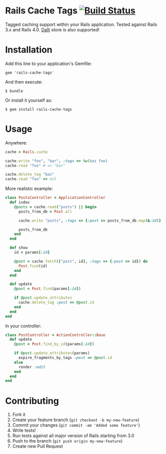 # Rails Cache Tags [![Build Status](https://api.travis-ci.org/take-five/rails-cache-tags.png)](https://travis-ci.org/take-five/rails-cache-tags)

Tagged caching support within your Rails application. Tested against Rails 3.x and Rails 4.0.
[Dalli](https://github.com/mperham/dalli) store is also supported!

# Installation

Add this line to your application's Gemfile:

    gem 'rails-cache-tags'

And then execute:

    $ bundle

Or install it yourself as:

    $ gem install rails-cache-tags

# Usage

Anywhere:

```ruby
cache = Rails.cache

cache.write "foo", "bar", :tags => %w(baz foo)
cache.read "foo" # => "bar"

cache.delete_tag "baz"
cache.read "foo" => nil
```

More realistic example:
```ruby
class PostsController < ApplicationController
  def index
    @posts = cache.read("posts") || begin
      posts_from_db = Post.all

      cache.write "posts", :tags => {:post => posts_from_db.map(&:id)}

      posts_from_db
    end
  end

  def show
    id = params[:id]

    @post = cache.fetch(["post", id], :tags => {:post => id}) do
      Post.find(id)
    end
  end

  def update
    @post = Post.find(params[:id])

    if @post.update_attributes
      cache.delete_tag :post => @post.id
    end
  end
end
```

In your controller:
```ruby
class PostController < ActionController::Base
  def update
    @post = Post.find_by_id(params[:id])

    if @post.update_attributes(params)
      expire_fragments_by_tags :post => @post.id
    else
      render :edit
    end
  end
end
```

# Contributing

1. Fork it
2. Create your feature branch (`git checkout -b my-new-feature`)
3. Commit your changes (`git commit -am 'Added some feature'`)
4. Write tests!
5. Run tests against all major version of Rails starting from 3.0
6. Push to the branch (`git push origin my-new-feature`)
7. Create new Pull Request
